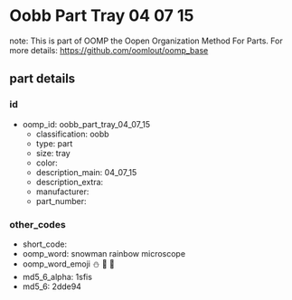 # Oobb Part Tray 04 07 15  

note: This is part of OOMP the Oopen Organization Method For Parts. For more details: https://github.com/oomlout/oomp_base

##  part details





### id
* oomp_id: oobb_part_tray_04_07_15
  * classification: oobb
  * type: part
  * size: tray
  * color: 
  * description_main: 04_07_15
  * description_extra: 
  * manufacturer: 
  * part_number: 

### other_codes
* short_code: 
* oomp_word: snowman rainbow microscope
* oomp_word_emoji :snowman: :rainbow: :microscope:
* md5_6_alpha: 1sfis
* md5_6: 2dde94